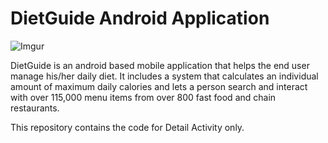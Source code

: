 # DietGuide Android Application
![Imgur](https://i.imgur.com/HR8Y9Kn.jpg)

DietGuide is an android based mobile application that helps the end user manage his/her daily diet. It includes a system that calculates an individual amount of maximum daily calories and lets a person search and interact with over 115,000 menu items from over 800 fast food and chain restaurants. 

This repository contains the code for Detail Activity only.
